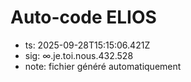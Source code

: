 # Auto-code ELIOS
- ts: 2025-09-28T15:15:06.421Z
- sig: ∞.je.toi.nous.432.528
- note: fichier généré automatiquement